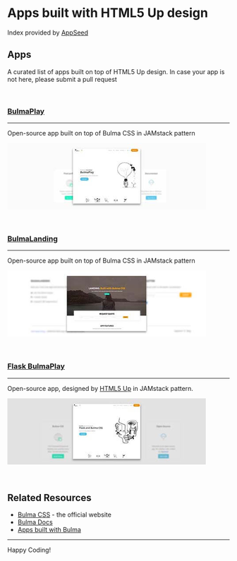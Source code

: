 # Apps built with HTML5 Up design
Index provided by [AppSeed](https://appseed.us/apps/bulma-css)

## Apps
A curated list of apps built on top of HTML5 Up design. In case your app is not here, please submit a pull request

<br />

### [BulmaPlay](https://appseed.us/apps/bulma-css/bulmaplay)
---
Open-source app built on top of Bulma CSS in JAMstack pattern

![BulmaPlay](https://raw.githubusercontent.com/app-generator/static/master/bulmaplay/jamstack-bulmaplay-made-with-bulma-css-sm.jpg)

<br />

### [BulmaLanding](https://appseed.us/apps/bulma-css/bulmalanding)
---
Open-source app built on top of Bulma CSS in JAMstack pattern

![BulmaLanding](https://raw.githubusercontent.com/app-generator/static/master/bulmalanding/jamstack-bulmalanding-made-with-bulma-css-sm.jpg)

<br />

### [Flask BulmaPlay](https://appseed.us/apps/flask-apps/bulmaplay-flask-and-bulma-css)
---
Open-source app, designed by [HTML5 Up](https://html5up.net/landed) in JAMstack pattern.

![Flask BulmaPlay](https://raw.githubusercontent.com/app-generator/static/master/flask-bulmaplay/flask-bulmaplay-made-with-bulma-css-sm.jpg)

<br />

## Related Resources
 - [Bulma CSS](https://bulma.io/) - the official website
 - [Bulma Docs](https://bulma.io/documentation/) 
 - [Apps built with Bulma](https://docs.appseed.us/apps/bulma-css/)
 
 --- 
 Happy Coding! 
 
